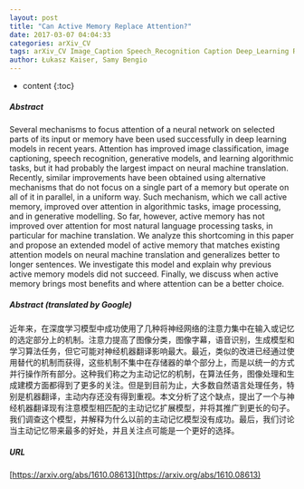 ```yaml
---
layout: post
title: "Can Active Memory Replace Attention?"
date: 2017-03-07 04:04:33
categories: arXiv_CV
tags: arXiv_CV Image_Caption Speech_Recognition Caption Deep_Learning Recognition
author: Łukasz Kaiser, Samy Bengio
---
```


* content
{:toc}

##### Abstract
Several mechanisms to focus attention of a neural network on selected parts of its input or memory have been used successfully in deep learning models in recent years. Attention has improved image classification, image captioning, speech recognition, generative models, and learning algorithmic tasks, but it had probably the largest impact on neural machine translation. Recently, similar improvements have been obtained using alternative mechanisms that do not focus on a single part of a memory but operate on all of it in parallel, in a uniform way. Such mechanism, which we call active memory, improved over attention in algorithmic tasks, image processing, and in generative modelling. So far, however, active memory has not improved over attention for most natural language processing tasks, in particular for machine translation. We analyze this shortcoming in this paper and propose an extended model of active memory that matches existing attention models on neural machine translation and generalizes better to longer sentences. We investigate this model and explain why previous active memory models did not succeed. Finally, we discuss when active memory brings most benefits and where attention can be a better choice.

##### Abstract (translated by Google)
近年来，在深度学习模型中成功使用了几种将神经网络的注意力集中在输入或记忆的选定部分上的机制。注意力提高了图像分类，图像字幕，语音识别，生成模型和学习算法任务，但它可能对神经机器翻译影响最大。最近，类似的改进已经通过使用替代的机制而获得，这些机制不集中在存储器的单个部分上，而是以统一的方式并行操作所有部分。这种我们称之为主动记忆的机制，在算法任务，图像处理和生成建模方面都得到了更多的关注。但是到目前为止，大多数自然语言处理任务，特别是机器翻译，主动内存还没有得到重视。本文分析了这个缺点，提出了一个与神经机器翻译现有注意模型相匹配的主动记忆扩展模型，并将其推广到更长的句子。我们调查这个模型，并解释为什么以前的主动记忆模型没有成功。最后，我们讨论当主动记忆带来最多的好处，并且关注点可能是一个更好的选择。

##### URL
[https://arxiv.org/abs/1610.08613](https://arxiv.org/abs/1610.08613)

